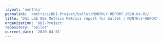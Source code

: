 ```yaml
---
layout: 'monthly'
permalink: '/metrics/HDI-Project/ballet/MONTHLY-REPORT-2020-04-01/'
title: 'DAI Lab OSS Metrics Metrics report for ballet | MONTHLY-REPORT-2020-04-01'
organization: 'HDI-Project'
repository: 'ballet'
current_date: '2020-04-01'
---
```

